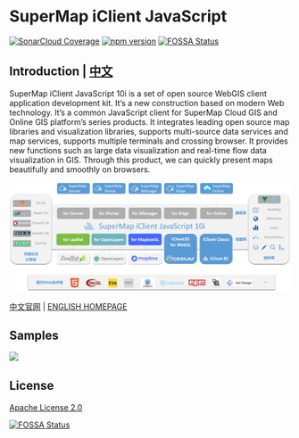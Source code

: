 # SuperMap iClient JavaScript

[![SonarCloud Coverage](https://sonarcloud.io/api/project_badges/measure?project=com.supermap%3Aiclient-javascript9&metric=coverage)](https://sonarcloud.io/dashboard?id=com.supermap%3Aiclient-javascript9)
[![npm version](https://img.shields.io/npm/v/@supermap/iclient-common.svg)](https://www.npmjs.com/~supermap)
[![FOSSA Status](https://app.fossa.io/api/projects/git%2Bgithub.com%2FSuperMap%2FiClient-JavaScript.svg?type=shield)](https://app.fossa.io/projects/git%2Bgithub.com%2FSuperMap%2FiClient-JavaScript?ref=badge_shield)

## Introduction | [中文](https://github.com/SuperMap/iClient-JavaScript/blob/master/README.md)

SuperMap iClient JavaScript 10i is a set of open source WebGIS client application development kit. It’s a new construction based on modern Web technology. It’s a common JavaScript client for SuperMap Cloud GIS and Online GIS platform’s series products. It integrates leading open source map libraries and visualization libraries, supports multi-source data services and map services, supports multiple terminals and crossing browser. It provides new functions such as large data visualization and real-time flow data visualization in GIS. Through this product, we can quickly present maps beautifully and smoothly on browsers.

![Overview](https://github.com/SuperMap/iClient-JavaScript/blob/master/.github/product_overview.png)

[中文官网](http://iclient.supermap.io) | [ENGLISH HOMEPAGE](http://iclient.supermap.io/en/web/index.html)

## Samples
 [![](https://www.supermap.com/pic/anlipic/201792216859921.gif)](http://iclient.supermap.io/examples/mapboxgl/editor.html#mapvPolylineTime)
 
## License
[ Apache License 2.0 ](./LICENSE)

[![FOSSA Status](https://app.fossa.io/api/projects/git%2Bgithub.com%2FSuperMap%2FiClient-JavaScript.svg?type=large)](https://app.fossa.io/projects/git%2Bgithub.com%2FSuperMap%2FiClient-JavaScript?ref=badge_large)
